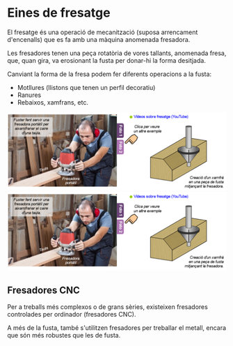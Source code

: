 # Eines de fresatge

El fresatge és una operació de mecanització (suposa arrencament d'encenalls) que es fa amb una màquina anomenada fresadora.

Les fresadores tenen una peça rotatòria de vores tallants, anomenada fresa, que, quan gira, va erosionant la fusta per donar-hi la forma desitjada.

Canviant la forma de la fresa podem fer diferents operacions a la fusta:

- Motllures (llistons que tenen un perfil decoratiu)
- Ranures
- Rebaixos, xamfrans, etc.

![](media/image53.png) ![](media/image53.png)

## Fresadores CNC

Per a treballs més complexos o de grans sèries, existeixen fresadores controlades per ordinador (fresadores CNC).

A més de la fusta, també s'utilitzen fresadores per treballar el metall, encara que són més robustes que les de fusta.